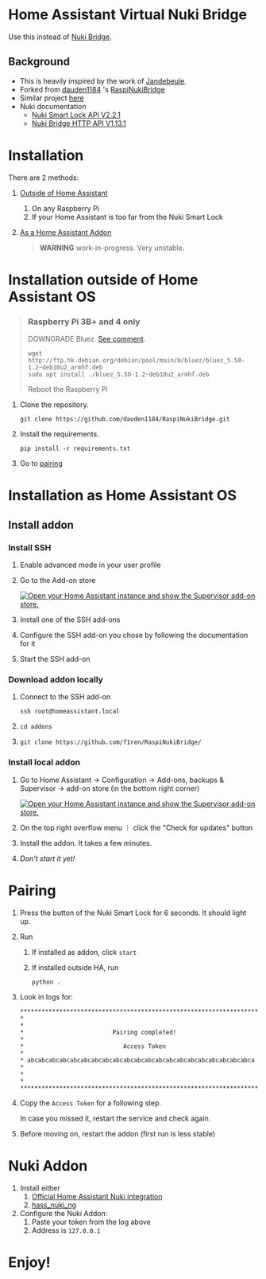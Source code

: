 Home Assistant Virtual Nuki Bridge
=
Use this instead of [Nuki Bridge](https://nuki.io/en/bridge/).

## Background
* This is heavily inspired by the work of [Jandebeule](https://github.com/jandebeule/nukiPyBridge).
* Forked from [dauden1184](https://github.com/dauden1184/) 's [RaspiNukiBridge](https://github.com/dauden1184/RaspiNukiBridge)
* Similar project [here](https://github.com/ftarolli/NukiBridgeAddon)
* Nuki documentation
  * [Nuki Smart Lock API V2.2.1](https://developer.nuki.io/page/nuki-smart-lock-api-2/2/#heading--lock-action)
  * [Nuki Bridge HTTP API V1.13.1](https://developer.nuki.io/page/nuki-bridge-http-api-1-13/4/#heading--lockstate)

# Installation
There are 2  methods:
1. [Outside of Home Assistant](#installation-outside-of-home-assistant-os)
   1. On any Raspberry Pi
   2. If your Home Assistant is too far from the Nuki Smart Lock
2. [As a Home Assistant Addon](installation-as-home-assistant-os)

   > **WARNING** work-in-progress. Very unstable.

# Installation outside of Home Assistant OS

> ### Raspberry Pi 3B+ and 4 only
> DOWNGRADE Bluez. [See comment](https://github.com/dauden1184/RaspiNukiBridge/issues/1#issuecomment-1103969957).
> ```
> wget http://ftp.hk.debian.org/debian/pool/main/b/bluez/bluez_5.50-1.2~deb10u2_armhf.deb
> sudo apt install ./bluez_5.50-1.2~deb10u2_armhf.deb
> ```
> Reboot the Raspberry Pi

1. Clone the repository.

   ```
   git clone https://github.com/dauden1184/RaspiNukiBridge.git
   ```

2. Install the requirements.

   ```
   pip install -r requirements.txt
   ```
3. Go to [pairing](#pairing)

# Installation as Home Assistant OS
## Install addon
### Install SSH
1. Enable advanced mode in your user profile
2. Go to the Add-on store

   [![Open your Home Assistant instance and show the Supervisor add-on store.](https://my.home-assistant.io/badges/supervisor_store.svg)](https://my.home-assistant.io/redirect/supervisor_store/)
4. Install one of the SSH add-ons
5. Configure the SSH add-on you chose by following the documentation for it
6. Start the SSH add-on

### Download addon locally
1. Connect to the SSH add-on

   `ssh root@homeassistant.local`
2. `cd addons`
3. `git clone https://github.com/f1ren/RaspiNukiBridge/`

### Install local addon
1. Go to Home Assistant -> Configuration -> Add-ons, backups & Supervisor -> add-on store (in the bottom right corner)

   [![Open your Home Assistant instance and show the Supervisor add-on store.](https://my.home-assistant.io/badges/supervisor_store.svg)](https://my.home-assistant.io/redirect/supervisor_store/)
3. On the top right overflow menu ⋮  click the "Check for updates" button
5. Install the addon. It takes a few minutes.
6. *Don't start it yet!*

# Pairing
1. Press the button of the Nuki Smart Lock for 6 seconds. It should light up.
2. Run
   1. If installed as addon, click `start`
   2. If installed outside HA, run
   
      ```python .```
3. Look in logs for:

   ```
   ********************************************************************
   *                                                                  *
   *                         Pairing completed!                       *
   *                            Access Token                          *
   * abcabcabcabcabcabcabcabcabcabcabcabcabcabcabcabcabcabcabcabcabca *
   *                                                                  *
   ********************************************************************
   ```
4. Copy the `Access Token` for a following step.

   In case you missed it, restart the service and check again.
5. Before moving on, restart the addon (first run is less stable)

# Nuki Addon
1. Install either
   1. [Official Home Assistant Nuki integration](https://www.home-assistant.io/integrations/nuki/)
   2. [hass_nuki_ng](https://github.com/kvj/hass_nuki_ng)
2. Configure the Nuki Addon:
   1. Paste your token from the log above
   2. Address is `127.0.0.1`

# Enjoy!